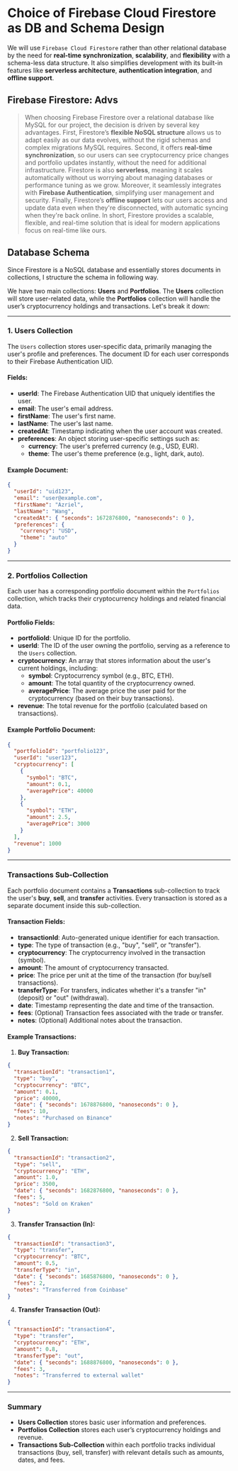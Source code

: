 # Choice of Firebase Cloud Firestore as DB and Schema Design

We will use ``Firebase Cloud Firestore`` rather than other relational database by the need for **real-time synchronization**, **scalability**, and **flexibility** with a schema-less data structure. It also simplifies development with its built-in features like **serverless architecture**, **authentication integration**, and **offline support**.

## Firebase Firestore: Advs

> When choosing Firebase Firestore over a relational database like MySQL for our project, the decision is driven by several key advantages. First, Firestore’s **flexible NoSQL structure** allows us to adapt easily as our data evolves, without the rigid schemas and complex migrations MySQL requires. Second, it offers **real-time synchronization**, so our users can see cryptocurrency price changes and portfolio updates instantly, without the need for additional infrastructure. Firestore is also **serverless**, meaning it scales automatically without us worrying about managing databases or performance tuning as we grow. Moreover, it seamlessly integrates with **Firebase Authentication**, simplifying user management and security. Finally, Firestore’s **offline support** lets our users access and update data even when they're disconnected, with automatic syncing when they're back online. In short, Firestore provides a scalable, flexible, and real-time solution that is ideal for modern applications focus on real-time like ours.

## Database Schema

Since Firestore is a NoSQL database and essentially stores documents in collections, I structure the schema in following way.

We have two main collections: **Users** and **Portfolios**. The **Users** collection will store user-related data, while the **Portfolios** collection will handle the user’s cryptocurrency holdings and transactions. Let's break it down:

---

### **1. Users Collection**

The `Users` collection stores user-specific data, primarily managing the user's profile and preferences. The document ID for each user corresponds to their Firebase Authentication UID.

#### **Fields:**

- **userId**: The Firebase Authentication UID that uniquely identifies the user.
- **email**: The user's email address.
- **firstName**: The user's first name.
- **lastName**: The user's last name.
- **createdAt**: Timestamp indicating when the user account was created.
- **preferences**: An object storing user-specific settings such as:
  - **currency**: The user's preferred currency (e.g., USD, EUR).
  - **theme**: The user's theme preference (e.g., light, dark, auto).

#### **Example Document:**

```json
{
  "userId": "uid123",
  "email": "user@example.com",
  "firstName": "Azriel",
  "lastName": "Wang",
  "createdAt": { "seconds": 1672876800, "nanoseconds": 0 },
  "preferences": {
    "currency": "USD",
    "theme": "auto"
  }
}
```

---

### **2. Portfolios Collection**

Each user has a corresponding portfolio document within the `Portfolios` collection, which tracks their cryptocurrency holdings and related financial data.

#### **Portfolio Fields:**

- **portfolioId**: Unique ID for the portfolio.
- **userId**: The ID of the user owning the portfolio, serving as a reference to the `Users` collection.
- **cryptocurrency**: An array that stores information about the user's current holdings, including:
  - **symbol**: Cryptocurrency symbol (e.g., BTC, ETH).
  - **amount**: The total quantity of the cryptocurrency owned.
  - **averagePrice**: The average price the user paid for the cryptocurrency (based on their buy transactions).
- **revenue**: The total revenue for the portfolio (calculated based on transactions).

#### **Example Portfolio Document:**

```json
{
  "portfolioId": "portfolio123",
  "userId": "user123",
  "cryptocurrency": [
    {
      "symbol": "BTC",
      "amount": 0.1,
      "averagePrice": 40000
    },
    {
      "symbol": "ETH",
      "amount": 2.5,
      "averagePrice": 3000
    }
  ],
  "revenue": 1000
}
```

---

### **Transactions Sub-Collection**

Each portfolio document contains a **Transactions** sub-collection to track the user's **buy**, **sell**, and **transfer** activities. Every transaction is stored as a separate document inside this sub-collection.

#### **Transaction Fields:**

- **transactionId**: Auto-generated unique identifier for each transaction.
- **type**: The type of transaction (e.g., "buy", "sell", or "transfer").
- **cryptocurrency**: The cryptocurrency involved in the transaction (symbol).
- **amount**: The amount of cryptocurrency transacted.
- **price**: The price per unit at the time of the transaction (for buy/sell transactions).
- **transferType**: For transfers, indicates whether it's a transfer "in" (deposit) or "out" (withdrawal).
- **date**: Timestamp representing the date and time of the transaction.
- **fees**: (Optional) Transaction fees associated with the trade or transfer.
- **notes**: (Optional) Additional notes about the transaction.

#### **Example Transactions:**

1. **Buy Transaction:**

```json
{
  "transactionId": "transaction1",
  "type": "buy",
  "cryptocurrency": "BTC",
  "amount": 0.1,
  "price": 40000,
  "date": { "seconds": 1678876800, "nanoseconds": 0 },
  "fees": 10,
  "notes": "Purchased on Binance"
}
```

2. **Sell Transaction:**

```json
{
  "transactionId": "transaction2",
  "type": "sell",
  "cryptocurrency": "ETH",
  "amount": 1.0,
  "price": 3500,
  "date": { "seconds": 1682876800, "nanoseconds": 0 },
  "fees": 5,
  "notes": "Sold on Kraken"
}
```

3. **Transfer Transaction (In):**

```json
{
  "transactionId": "transaction3",
  "type": "transfer",
  "cryptocurrency": "BTC",
  "amount": 0.5,
  "transferType": "in",
  "date": { "seconds": 1685876800, "nanoseconds": 0 },
  "fees": 2,
  "notes": "Transferred from Coinbase"
}
```

4. **Transfer Transaction (Out):**

```json
{
  "transactionId": "transaction4",
  "type": "transfer",
  "cryptocurrency": "ETH",
  "amount": 0.8,
  "transferType": "out",
  "date": { "seconds": 1688876800, "nanoseconds": 0 },
  "fees": 3,
  "notes": "Transferred to external wallet"
}
```

---

### Summary

- **Users Collection** stores basic user information and preferences.
- **Portfolios Collection** stores each user’s cryptocurrency holdings and revenue.
- **Transactions Sub-Collection** within each portfolio tracks individual transactions (buy, sell, transfer) with relevant details such as amounts, dates, and fees.